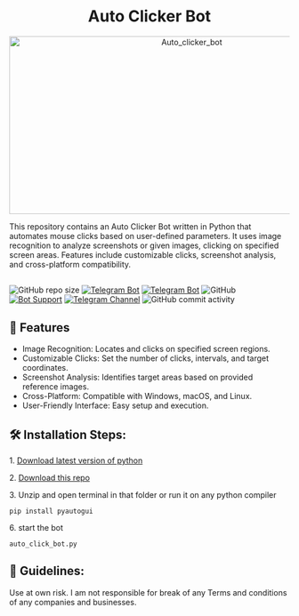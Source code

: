 <h1 align="center" id="title">Auto Clicker Bot</h1>

<p align="center"><img src="https://socialify.git.ci/abdul97233/Auto_clicker_bot/image?description=1&descriptionEditable=Telegram%20bot%20in%20Python%20enabling%20seamless%20file%20downloads%20from%20Terabox%20links.&font=Bitter&forks=1&issues=1&language=1&name=1&owner=1&pattern=Overlapping%20Hexagons&pulls=1&stargazers=1&theme=Dark" alt="Auto_clicker_bot" width="640" height="320" />
<p id="description">This repository contains an Auto Clicker Bot written in Python that automates mouse clicks based on user-defined parameters. It uses image recognition to analyze screenshots or given images, clicking on specified screen areas. Features include customizable clicks, screenshot analysis, and cross-platform compatibility.</p>

##
![GitHub repo size](https://img.shields.io/github/repo-size/abdul97233/Auto_clicker_bot?color=yellow)
[![Telegram Bot](https://img.shields.io/badge/Telegram-Bot-blue.svg)](https://t.me/tera_NTM_bot)
[![Telegram Bot](https://img.shields.io/badge/Telegram-Bot-blue.svg)](https://t.me/tera2_NTM_bot)
![GitHub](https://img.shields.io/github/license/abdul97233/Auto_clicker_bot)
[![Bot Support](https://img.shields.io/badge/TeraBox%20Downloader%20Bot-support%20group-blue)](https://t.me/ntmchat)
[![Telegram Channel](https://img.shields.io/badge/Telegram-Channel-blue.svg)](https://t.me/ntmpro)
![GitHub commit activity](https://img.shields.io/github/commit-activity/m/abdul97233/Auto_clicker_bot)


<h2>🧐 Features</h2>


- Image Recognition: Locates and clicks on specified screen regions.
- Customizable Clicks: Set the number of clicks, intervals, and target coordinates.
- Screenshot Analysis: Identifies target areas based on provided reference images.
- Cross-Platform: Compatible with Windows, macOS, and Linux.
- User-Friendly Interface: Easy setup and execution.


<h2>🛠️ Installation Steps:</h2>

<p>1. <a href="https://www.python.org/downloads/">Download latest version of python</a></p>
<p>2. <a href="https://github.com/Abdul97233/Auto_clicker_bot/archive/refs/heads/main.zip">Download this repo</a></p>

<p>3. Unzip and open terminal in that folder or run it on any python compiler</p>


```
pip install pyautogui

```

<p>6. start the bot</p>

```
auto_click_bot.py
```

<h2>🍰 Guidelines:</h2>

Use at own risk. I am not responsible for break of any Terms and conditions of any companies and businesses.
